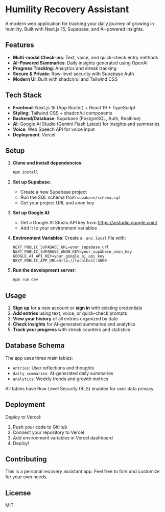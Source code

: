 # Humility Recovery Assistant

A modern web application for tracking your daily journey of growing in humility. Built with Next.js 15, Supabase, and AI-powered insights.

## Features

- **Multi-modal Check-ins**: Text, voice, and quick-check entry methods
- **AI-Powered Summaries**: Daily insights generated using OpenAI
- **Progress Tracking**: Analytics and streak tracking
- **Secure & Private**: Row-level security with Supabase Auth
- **Modern UI**: Built with shadcn/ui and Tailwind CSS

## Tech Stack

- **Frontend**: Next.js 15 (App Router) + React 19 + TypeScript
- **Styling**: Tailwind CSS + shadcn/ui components
- **Backend/Database**: Supabase (PostgreSQL, Auth, Realtime)
- **AI**: Google AI Studio (Gemini Flash Latest) for insights and summaries
- **Voice**: Web Speech API for voice input
- **Deployment**: Vercel

## Setup

1. **Clone and install dependencies**:
   ```bash
   npm install
   ```

2. **Set up Supabase**:
   - Create a new Supabase project
   - Run the SQL schema from `supabase/schema.sql`
   - Get your project URL and anon key

3. **Set up Google AI**:
   - Get a Google AI Studio API key from https://aistudio.google.com/
   - Add it to your environment variables

4. **Environment Variables**:
   Create a `.env.local` file with:
   ```env
   NEXT_PUBLIC_SUPABASE_URL=your_supabase_url
   NEXT_PUBLIC_SUPABASE_ANON_KEY=your_supabase_anon_key
   GOOGLE_AI_API_KEY=your_google_ai_api_key
   NEXT_PUBLIC_APP_URL=http://localhost:3000
   ```

5. **Run the development server**:
   ```bash
   npm run dev
   ```

## Usage

1. **Sign up** for a new account or **sign in** with existing credentials
2. **Add entries** using text, voice, or quick-check prompts
3. **View your history** of all entries organized by date
4. **Check insights** for AI-generated summaries and analytics
5. **Track your progress** with streak counters and statistics

## Database Schema

The app uses three main tables:
- `entries`: User reflections and thoughts
- `daily_summaries`: AI-generated daily summaries
- `analytics`: Weekly trends and growth metrics

All tables have Row Level Security (RLS) enabled for user data privacy.

## Deployment

Deploy to Vercel:
1. Push your code to GitHub
2. Connect your repository to Vercel
3. Add environment variables in Vercel dashboard
4. Deploy!

## Contributing

This is a personal recovery assistant app. Feel free to fork and customize for your own needs.

## License

MIT